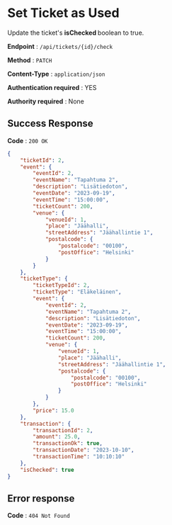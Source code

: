 # Set Ticket as Used

Update the ticket's <strong> isChecked </strong>boolean to true.

**Endpoint** : `/api/tickets/{id}/check`

**Method** : `PATCH`

**Content-Type** : `application/json`

**Authentication required** : YES

**Authority required** : None

## Success Response

**Code** : `200 OK`

```json
{
    "ticketId": 2,
    "event": {
        "eventId": 2,
        "eventName": "Tapahtuma 2",
        "description": "Lisätiedoton",
        "eventDate": "2023-09-19",
        "eventTime": "15:00:00",
        "ticketCount": 200,
        "venue": {
            "venueId": 1,
            "place": "Jäähalli",
            "streetAddress": "Jäähallintie 1",
            "postalcode": {
                "postalcode": "00100",
                "postOffice": "Helsinki"
            }
        }
    },
    "ticketType": {
        "ticketTypeId": 2,
        "ticketType": "Eläkeläinen",
        "event": {
            "eventId": 2,
            "eventName": "Tapahtuma 2",
            "description": "Lisätiedoton",
            "eventDate": "2023-09-19",
            "eventTime": "15:00:00",
            "ticketCount": 200,
            "venue": {
                "venueId": 1,
                "place": "Jäähalli",
                "streetAddress": "Jäähallintie 1",
                "postalcode": {
                    "postalcode": "00100",
                    "postOffice": "Helsinki"
                }
            }
        },
        "price": 15.0
    },
    "transaction": {
        "transactionId": 2,
        "amount": 25.0,
        "transactionOk": true,
        "transactionDate": "2023-10-10",
        "transactionTime": "10:10:10"
    },
    "isChecked": true
}
```

## Error response  

**Code** : `404 Not Found`  
